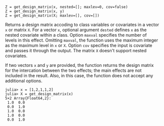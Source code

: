 ```
Z = get_design_matrix(x, nested=[]; maxlev=0, cov=false)
Z = get_design_matrix(x, y)
Z = get_design_matrix(X; maxlev=[], cov=[])
```

Returns a design matrix accoding to class variables or covariates in a vector `x` or matrix `X`. For a vector `x`, optional argument `dested` defines `x` as the nested covariate within a class. Option `maxval` specifies the number of levels in this effect. Omitting `maxval`, the function uses the maximum integer as the maximum level in `x` or `X`. Option `cov` specifies the input is covariate and passes it through the output. The matrix `X` doesn't support nested covariates.

If two vectors `x` and `y` are provided, the function returns the design matrix for the intercation between the two effects; the main effects are not included in the result. Also, in this case, the function does not accept any additional options.

```juliadoctest
julia> x = [1,2,1,1,2]
julia> X = get_design_matrix(x)
5×2 Array{Float64,2}:
 1.0  0.0
 0.0  1.0
 1.0  0.0
 1.0  0.0
 0.0  1.0
```
